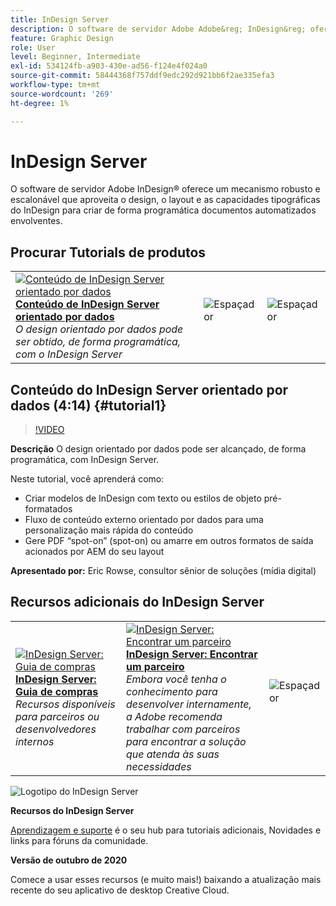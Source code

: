 ```yaml
---
title: InDesign Server
description: O software de servidor Adobe Adobe&reg; InDesign&reg; oferece um mecanismo robusto e escalonável que aproveita o design, o layout e os recursos tipográficos do InDesign para permitir que você crie programaticamente documentos automatizados envolventes
feature: Graphic Design
role: User
level: Beginner, Intermediate
exl-id: 534124fb-a903-430e-ad56-f124e4f024a0
source-git-commit: 58444368f757ddf9edc292d921bb6f2ae335efa3
workflow-type: tm+mt
source-wordcount: '269'
ht-degree: 1%

---
```


# InDesign Server

O software de servidor Adobe InDesign® oferece um mecanismo robusto e escalonável que aproveita o design, o layout e as capacidades tipográficas do InDesign para criar de forma programática documentos automatizados envolventes.

## Procurar Tutorials de produtos

<table style="table-layout:fixed">
<tr>
 <td>
   <a href="indesignserver.md#tutorial1">
      <img alt="Conteúdo de InDesign Server orientado por dados" src="../assets/dataDriven-InDesign-Server-Content.jpg" />
   </a>
    <div>
   <a href="indesignserver.md#tutorial1"><strong>Conteúdo de InDesign Server orientado por dados</strong></a>
    </div>
    <em>O design orientado por dados pode ser obtido, de forma programática, com o InDesign Server</em>
    <br>
  </td>
  <td>
    <img alt="Espaçador" src="../assets/Whitespacer.png" />
    <div>
    <br>
  </td>
  <td>
    <img alt="Espaçador" src="../assets/Whitespacer.png" />
    <div>
    <br>
  </td>
</tr>
</table>

## Conteúdo do InDesign Server orientado por dados (4:14) {#tutorial1}

>[!VIDEO](https://video.tv.adobe.com/v/326901?hidetitle=true)

**Descrição**
O design orientado por dados pode ser alcançado, de forma programática, com InDesign Server.

Neste tutorial, você aprenderá como:
* Criar modelos de InDesign com texto ou estilos de objeto pré-formatados
* Fluxo de conteúdo externo orientado por dados para uma personalização mais rápida do conteúdo
* Gere PDF “spot-on” (spot-on) ou amarre em outros formatos de saída acionados por AEM do seu layout

**Apresentado por:**
Eric Rowse, consultor sênior de soluções (mídia digital)

## Recursos adicionais do InDesign Server

<table>
<tr>
 <td>
   <a href="https://www.adobe.com/products/indesignserver/buying-guide.html">
      <img alt="InDesign Server: Guia de compras" src="../assets/IDS_Thumbnail.jpg" />
   </a>
    <div>
   <a href="https://www.adobe.com/products/indesignserver/buying-guide.html"><strong>InDesign Server: Guia de compras</strong></a>
    </div>
    <em>Recursos disponíveis para parceiros ou desenvolvedores internos</em>
    <br>
  </td>
  <td>
   <a href="https://www.adobe.com/products/indesignserver/partner.html">
      <img alt="InDesign Server: Encontrar um parceiro" src="../assets/IDS_Thumbnail.jpg" />
   </a>
    <div>
   <a href="https://www.adobe.com/products/indesignserver/partner.html"><strong>InDesign Server: Encontrar um parceiro</strong></a>
    </div>
    <em>Embora você tenha o conhecimento para desenvolver internamente, a Adobe recomenda trabalhar com parceiros para encontrar a solução que atenda às suas necessidades</em>
    <br>
  </td>
  <td>
    <img alt="Espaçador" src="../assets/Whitespacer.png" />
    <div>
    <br>
  </td>
</tr>
</table>

![Logotipo do InDesign Server](../assets/id_server_appicon_96.png)

**Recursos do InDesign Server**

[Aprendizagem e suporte](https://www.adobe.com/products/indesignserver.html) é o seu hub para tutoriais adicionais, Novidades e links para fóruns da comunidade.

**Versão de outubro de 2020**

Comece a usar esses recursos (e muito mais!) baixando a atualização mais recente do seu aplicativo de desktop Creative Cloud.
